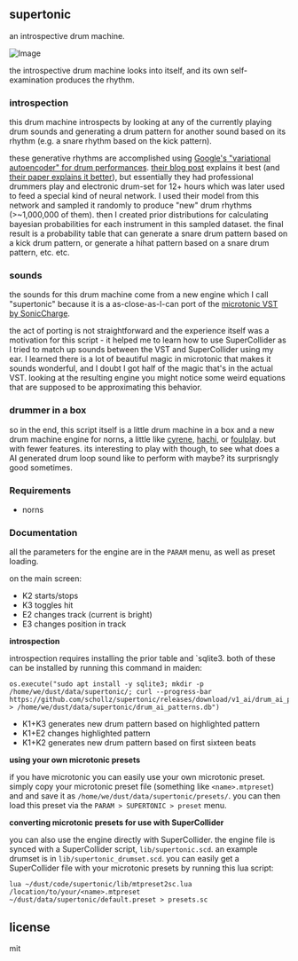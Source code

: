 ## supertonic

an introspective drum machine.

![Image](https://user-images.githubusercontent.com/6550035/120124212-22d3d680-c168-11eb-9b83-6d9b29303972.png)

the introspective drum machine looks into itself, and its own self-examination produces the rhythm.

### introspection

this drum machine introspects by looking at any of the currently playing drum sounds and generating a drum pattern for another sound based on its rhythm (e.g. a snare rhythm based on the kick pattern).

these generative rhythms are accomplished using [Google's "variational autoencoder" for drum performances](https://github.com/magenta/magenta/tree/master/magenta/models/music_vae). [their blog post](https://magenta.tensorflow.org/groovae) explains it best (and [their paper explains it better](https://arxiv.org/pdf/1803.05428.pdf)), but essentially they had professional drummers play and electronic drum-set for 12+ hours which was later used to feed a special kind of neural network. I used their model from this network and sampled it randomly to produce "new" drum rhythms (>~1,000,000 of them). then I created prior distributions for calculating bayesian probabilities for each instrument in this sampled dataset. the final result is a probability table that can generate a snare drum pattern based on a kick drum pattern, or generate a hihat pattern based on a snare drum pattern, etc. etc.


### sounds

the sounds for this drum machine come from a new engine which I call "supertonic" because it is a as-close-as-I-can port of the [microtonic VST by SonicCharge](https://soniccharge.com/microtonic). 

the act of porting is not straightforward and the experience itself was a motivation for this script - it helped me to learn how to use SuperCollider as I tried to match up sounds between the VST and SuperCollider using my ear. I learned there is a lot of beautiful magic in microtonic that makes it sounds wonderful, and I doubt I got half of the magic that's in the actual VST. looking at the resulting engine you might notice some weird equations that are supposed to be approximating this behavior.

### drummer in a box

so in the end, this script itself is a little drum machine in a box and a new drum machine engine for norns, a little like [cyrene](https://norns.community/authors/21echoes/cyrene), [hachi](https://norns.community/authors/pangrus/hachi), or [foulplay](https://norns.community/authors/justmat/foulplay). but with fewer features. its interesting to play with though, to see what does a AI generated drum loop sound like to perform with maybe? its surprisngly good sometimes.

### Requirements

- norns

### Documentation

all the parameters for the engine are in the `PARAM` menu, as well as preset loading.

on the main screen:

- K2 starts/stops
- K3 toggles hit
- E2 changes track (current is bright)
- E3 changes position in track

**introspection** 

introspection requires installing the prior table and `sqlite3. both of these can be installed by running this command in maiden:

```
os.execute("sudo apt install -y sqlite3; mkdir -p /home/we/dust/data/supertonic/; curl --progress-bar https://github.com/schollz/supertonic/releases/download/v1_ai/drum_ai_patterns.db > /home/we/dust/data/supertonic/drum_ai_patterns.db")
```

- K1+K3 generates new drum pattern based on highlighted pattern
- K1+E2 changes highlighted pattern
- K1+K2 generates new drum pattern based on first sixteen beats

**using your own microtonic presets**

if you have microtonic you can easily use your own microtonic preset. simply copy your microtonic preset file (something like `<name>.mtpreset`) and and save it as `/home/we/dust/data/supertonic/presets/`. you can then load this preset via the `PARAM > SUPERTONIC > preset` menu.

**converting microtonic presets for use with SuperCollider**

you can also use the engine directly with SuperCollider. the engine file is synced with a SuperCollider script, `lib/supertonic.scd`. an example drumset is in `lib/supertonic_drumset.scd`. you can easily get a SuperCollider file with your microtonic presets by running this lua script:

```
lua ~/dust/code/supertonic/lib/mtpreset2sc.lua /location/to/your/<name>.mtpreset ~/dust/data/supertonic/default.preset > presets.sc
```

## license 

mit 




